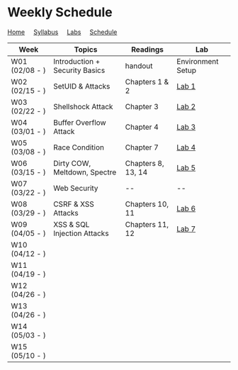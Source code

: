 # Weekly Schedule

[Home](./index.md) &nbsp;&nbsp;&nbsp; [Syllabus](./syllabus.md)  &nbsp;&nbsp;&nbsp; [Labs](./labs.md) &nbsp;&nbsp;&nbsp; [Schedule](./schedule.md)

| Week         | Topics | Readings  |  Lab |  
| ---          | ---    | --- | --- |
|W01 (02/08 - ) | Introduction + Security Basics | handout | Environment Setup |
|W02 (02/15 - ) | SetUID & Attacks | Chapters 1 & 2 | [Lab 1](./labs.md) |
|W03 (02/22 - ) | Shellshock Attack | Chapter 3| [Lab 2](./labs.md) |
|W04 (03/01 - ) | Buffer Overflow Attack | Chapter 4| [Lab 3](./labs.md) |
|W05 (03/08 - ) | Race Condition | Chapter 7 | [Lab 4](./labs.md) |
|W06 (03/15 - ) | Dirty COW, Meltdown, Spectre | Chapters 8, 13, 14 | [Lab 5](./labs.md) | 
|W07 (03/22 - ) | Web Security | -- | -- | 
|W08 (03/29 - ) | CSRF & XSS Attacks | Chapters 10, 11 | [Lab 6](./labs.md) | 
|W09 (04/05 - ) | XSS & SQL Injection Attacks| Chapters 11, 12 | [Lab 7](./labs.md) | 
|W10 (04/12 - ) | | | | 
|W11 (04/19 - ) | | | | 
|W12 (04/26 - ) | | | | 
|W13 (04/26 - ) | | | | 
|W14 (05/03 - ) | | | | 
|W15 (05/10 - ) | | | | 
